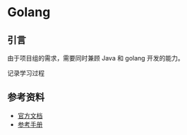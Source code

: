 # Golang

## 引言

由于项目组的需求，需要同时兼顾 Java 和 golang 开发的能力。

记录学习过程

## 参考资料

- [官方文档](https://go.dev/doc/)
- [参考手册](https://go.dev/ref/spec)